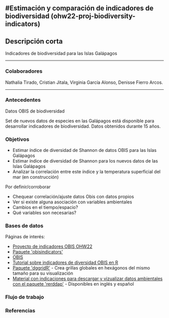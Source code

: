 #Estimación y comparación de indicadores de biodiversidad (ohw22-proj-biodiversity-indicators)
---
## Descripción corta  
Indicadores de biodiversidad para las Islas Galápagos

---
### Colaboradores
Nathalia Tirado, Cristian Jitala, Virginia García Alonso, Denisse Fierro Arcos.

---
### Antecedentes
Datos OBIS de biodiversidad

Set de nuevos datos de especies en las Galápagos está disponible para desarrollar indicadores de biodiversidad. Datos obtenidos durante 15 años.  

### Objetivos
* Estimar índice de diversidad de Shannon de datos OBIS para las Islas Galápagos
* Estimar índice de diversidad de Shannon para los nuevos datos de las Islas Galápagos
* Analizar la correlación entre este índice y la temperatura superficial del mar (en construcción)

Por definir/corroborar
* Chequear correlación/ajuste datos Obis con datos propios
* Ver si existe alguna asociación con variables ambientales
* Cambios en el tiempo/espacio?
* Qué variables son necesarias?

### Bases de datos
Páginas de interés:
* [Proyecto de indicadores OBIS OHW22](https://github.com/oceanhackweek/discussions/discussions/4)
* [Paquete 'obisindicators'](https://github.com/marinebon/obisindicators)
* [OBIS](https://obis.org/indicators/)
* [Tutorial sobre indicadores de diversidad OBIS en R](https://iobis.github.io/notebook-diversity-indicators/#read-the-occurrence-data)
* [Paquete 'dggridR'](https://github.com/r-barnes/dggridR/) - Crea grillas globales en hexágonos del mismo tamaño para su visualización
* [Material con indicaciones para descargar y vizualizar datos ambientales con el paquete 'rerddap'](https://github.com/virginiagarciaalonso/useR_2022_sst) - Disponibles en inglés y español

### Flujo de trabajo

### Referencias
